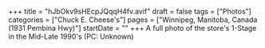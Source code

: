 +++
title = "hJbOkv9sHEcpJQqqH4fv.avif"
draft = false
tags = ["Photos"]
categories = ["Chuck E. Cheese's"]
pages = ["Winnipeg, Manitoba, Canada (1931 Pembina Hwy)"]
startDate = ""
+++
A full photo of the store's 1-Stage in the Mid-Late 1990's (PC: Unknown)
